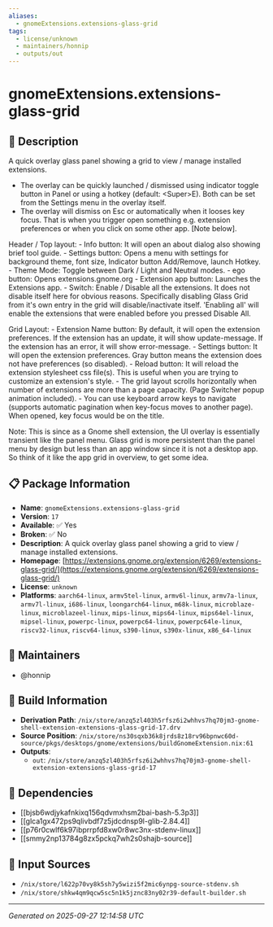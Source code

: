 ```yaml
---
aliases:
  - gnomeExtensions.extensions-glass-grid
tags:
  - license/unknown
  - maintainers/honnip
  - outputs/out
---
```


# gnomeExtensions.extensions-glass-grid

## 📝 Description

A quick overlay glass panel showing a grid to view / manage installed extensions.
 
- The overlay can be quickly launched / dismissed using indicator toggle button in Panel or using a hotkey (default: &lt;Super&gt;E). Both can be set from the Settings menu in the overlay itself.
- The overlay will dismiss on Esc or automatically when it looses key focus. That is when you trigger open something e.g. extension preferences or when you click on some other app. [Note below].

Header / Top layout: 
    - Info button: It will open an about dialog also showing brief tool guide.
    - Settings button: Opens a menu with settings for background theme, font size, Indicator button Add/Remove, launch Hotkey.
    - Theme Mode: Toggle between Dark / Light and Neutral modes.
    - ego button: Opens extensions.gnome.org
    - Extension app button: Launches the Extensions app.
    - Switch: Enable / Disable all the extensions. It does not disable itself here for obvious reasons. Specifically disabling Glass Grid from it's own entry in the grid will disable/inactivate itself. 'Enabling all' will enable the extensions that were enabled before you pressed Disable All.

Grid Layout:
    - Extension Name button: By default, it will open the extension preferences. If the extension has an update, it will show update-message. If the extension has an error, it will show error-message.
    - Settings button: It will open the extension preferences. Gray button means the extension does not have preferences (so disabled).
    - Reload button: It will reload the extension stylesheet css file(s). This is useful when you are trying to customize an extension's style.
    - The grid layout scrolls horizontally when number of extensions are more than a page capacity. (Page Switcher popup animation included).
    - You can use keyboard arrow keys to navigate (supports automatic pagination when key-focus moves to another page). When opened, key focus would be on the title.

Note: This is since as a Gnome shell extension, the UI overlay is essentially transient like the panel menu. Glass grid is more persistent than the panel menu by design but less than an app window since it is not a desktop app. So think of it like the app grid in overview, to get some idea.


## 📋 Package Information

- **Name**: `gnomeExtensions.extensions-glass-grid`
- **Version**: `17`
- **Available**: ✅ Yes
- **Broken**: ✅ No
- **Description**: A quick overlay glass panel showing a grid to view / manage installed extensions.
- **Homepage**: [https://extensions.gnome.org/extension/6269/extensions-glass-grid/](https://extensions.gnome.org/extension/6269/extensions-glass-grid/)
- **License**: `unknown`
- **Platforms**: `aarch64-linux`, `armv5tel-linux`, `armv6l-linux`, `armv7a-linux`, `armv7l-linux`, `i686-linux`, `loongarch64-linux`, `m68k-linux`, `microblaze-linux`, `microblazeel-linux`, `mips-linux`, `mips64-linux`, `mips64el-linux`, `mipsel-linux`, `powerpc-linux`, `powerpc64-linux`, `powerpc64le-linux`, `riscv32-linux`, `riscv64-linux`, `s390-linux`, `s390x-linux`, `x86_64-linux`
## 👥 Maintainers

- @honnip


## 🔧 Build Information

- **Derivation Path**: `/nix/store/anzq5zl403h5rfsz6i2whhvs7hq70jm3-gnome-shell-extension-extensions-glass-grid-17.drv`
- **Source Position**: `/nix/store/ns30sqxb36k8jrds8z18rv96bpnwc60d-source/pkgs/desktops/gnome/extensions/buildGnomeExtension.nix:61`
- **Outputs**:
  - `out`:  `/nix/store/anzq5zl403h5rfsz6i2whhvs7hq70jm3-gnome-shell-extension-extensions-glass-grid-17`

## 🔗 Dependencies

- [[bjsb6wdjykafnkixq156qdvmxhsm2bai-bash-5.3p3]]
- [[glca1gx472ps9qlivbdf7z5jdcdnsp9l-glib-2.84.4]]
- [[p76r0cwlf6k97ibprrpfd8xw0r8wc3nx-stdenv-linux]]
- [[smmy2np13784g8zx5pckq7wh2s0shajb-source]]

## 📁 Input Sources

- `/nix/store/l622p70vy8k5sh7y5wizi5f2mic6ynpg-source-stdenv.sh`
- `/nix/store/shkw4qm9qcw5sc5n1k5jznc83ny02r39-default-builder.sh`

---
*Generated on 2025-09-27 12:14:58 UTC*
